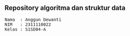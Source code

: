 ## Repository algoritma dan struktur data

<pre>
Nama  : Anggun Dewanti
NIM   : 2311110022
Kelas : S1SD04-A
</pre>
